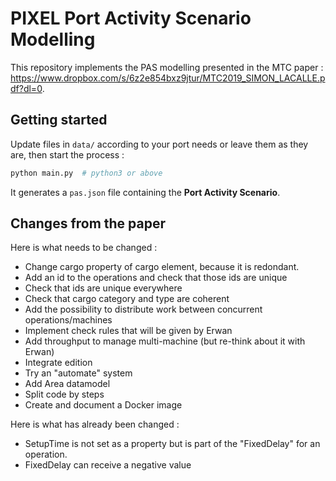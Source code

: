 # PIXEL Port Activity Scenario Modelling

This repository implements the PAS modelling presented in the MTC paper : https://www.dropbox.com/s/6z2e854bxz9jtur/MTC2019_SIMON_LACALLE.pdf?dl=0.

## Getting started

Update files in `data/` according to your port needs or leave them as they are, then start the process :

```bash
python main.py  # python3 or above
```

It generates a `pas.json` file containing the **Port Activity Scenario**.

## Changes from the paper

Here is what needs to be changed :
  - Change cargo property of cargo element, because it is redondant.
  - Add an id to the operations and check that those ids are unique
  - Check that ids are unique everywhere
  - Check that cargo category and type are coherent
  - Add the possibility to distribute work between concurrent operations/machines
  - Implement check rules that will be given by Erwan
  - Add throughput to manage multi-machine (but re-think about it with Erwan)
  - Integrate edition
  - Try an "automate" system
  - Add Area datamodel
  - Split code by steps
  - Create and document a Docker image

Here is what has already been changed :
  - SetupTime is not set as a property but is part of the "FixedDelay" for an operation.
  - FixedDelay can receive a negative value